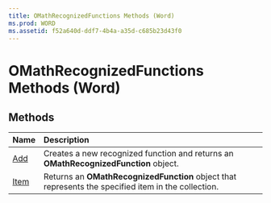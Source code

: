 ```yaml
---
title: OMathRecognizedFunctions Methods (Word)
ms.prod: WORD
ms.assetid: f52a640d-ddf7-4b4a-a35d-c685b23d43f0
---
```



# OMathRecognizedFunctions Methods (Word)

## Methods



|**Name**|**Description**|
|:-----|:-----|
|[Add](omathrecognizedfunctions-add-method-word.md)|Creates a new recognized function and returns an  **OMathRecognizedFunction** object.|
|[Item](omathrecognizedfunctions-item-method-word.md)|Returns an  **OMathRecognizedFunction** object that represents the specified item in the collection.|

